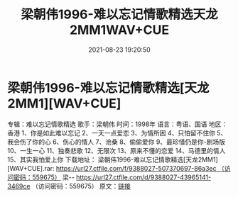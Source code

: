 ﻿---
title: 梁朝伟1996-难以忘记情歌精选天龙2MM1WAV+CUE
date: 2021-08-23 19:20:50
categories: WAV车载音乐、镜像
tags: 华语中文
---
# 梁朝伟1996-难以忘记情歌精选[天龙2MM1][WAV+CUE]

专辑：难以忘记情歌精选
歌手：梁朝伟
时间：1998年
语言：粤语、国语
地区：香港
1、你是如此难以忘记
2、一天一点爱恋
3、为情所困
4、只怕留不住你
5、我会伤了你的心
6、伤心的情人
7、沧桑
8、偷偷爱你
9、最珍惜仍是你-剧场版
10、一生一心
11、独奏悲歌
12、无限次
13、原来不懂的恋爱
14、马德里的情人
15、其实我怕爱上你
下载地址：
梁朝伟1996-难以忘记情歌精选[天龙2MM1][WAV+CUE].rar: https://url27.ctfile.com/f/9388027-507370697-86a3ec （访问密码：559675）
梁--
https://url27.ctfile.com/d/9388027-43965141-3469ce
（访问密码：559675）
原文：[链接](https://blog.sina.com.cn/s/blog_1647c7e7601030tj3.html)